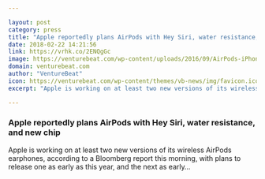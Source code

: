 ```yaml
---

layout: post
category: press
title: "Apple reportedly plans AirPods with Hey Siri, water resistance, and new chip"
date: 2018-02-22 14:21:56
link: https://vrhk.co/2ENQgGc
image: https://venturebeat.com/wp-content/uploads/2016/09/AirPods-iPhone-7-Apple.jpg?fit=2400%2C1539&strip=all
domain: venturebeat.com
author: "VentureBeat"
icon: https://venturebeat.com/wp-content/themes/vb-news/img/favicon.ico
excerpt: "Apple is working on at least two new versions of its wireless AirPods earphones, according to a Bloomberg report this morning, with plans to release one as early as this year, and the next as early…"

---
```


### Apple reportedly plans AirPods with Hey Siri, water resistance, and new chip

Apple is working on at least two new versions of its wireless AirPods earphones, according to a Bloomberg report this morning, with plans to release one as early as this year, and the next as early…